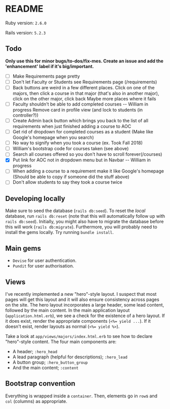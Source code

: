 # README

Ruby version: `2.6.0`

Rails version: `5.2.3`

## Todo
**Only use this for minor bugs/to-dos/fix-mes. Create an issue and add the 'enhancement' label if it's big/important.**

- [ ] Make Requirements page pretty
- [ ] Don't let Faculty or Students see Requirements page (/requirements)
- [ ] Back buttons are weird in a few different places. 
        Click on one of the majors, then click a course in that major (that's also in another major), click on the other major, click back
        Maybe more places where it fails
- [ ] Faculty shouldn't be able to add completed courses -- William in progress
        Remove card in profile view (and lock to students (in controller?)) 
- [ ] Create Admin back button which brings you back to the list of all requirements when just finished adding a course to AOC
- [ ] Get rid of dropdown for completed courses as a student (Make like Google's homepage when you search)
- [ ] No way to signify when you took a course (ex. Took Fall 2018)
- [ ] William's bootstrap code for courses taken (see above)
- [ ] Search all courses offered so you don't have to scroll forever(/courses)
- [x] Put link for AOC not in dropdown menu but in Navbar  -- William in progress
- [ ] When adding a course to a requirement make it like Google's homepage (Should be able to copy if someone did the stuff above)
- [ ] Don't allow students to say they took a course twice

## Developing locally
Make sure to seed the database (`rails db:seed`). To reset the _local_ database, run `rails db:reset` (note that this will automatically follow up with `rails db:seed`).
Initially, you might also have to migrate the database before this will work (`rails db:migrate`).
Furthermore, you will probably need to install the gems locally. Try running `bundle install`.

## Main gems
- `Devise` for user authentication.
- `Pundit` for user authorisation.

## Views
I've recently implemented a new "hero"-style layout. I suspect that most pages will get this layout and it will also ensure consistency across pages on the site. The hero layout incorporates a large header, some lead content, followed by the main content.
In the main application layout (`application.html.erb`), we see a check for the existence of a hero layout. If it does exist, render the appropriate components (`<%= yield ...`).
If it doesn't exist, render layouts as normal (`<%= yield %>`).

Take a look at `app/views/majors/index.html.erb` to see how to declare "hero"-style content. The four main components are:
- A header; `:hero_head`
- A lead paragraph (helpful for descriptions); `:hero_lead`
- A button group; `:hero_button_group`
- And the main content; `:content`

## Bootstrap convention
Everything is wrapped inside a `container`. Then, elements go in `row`s and `col` (columns) as appropriate.

